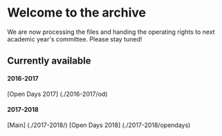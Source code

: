 # Welcome to the archive

We are now processing the files and handing the operating rights to next academic year's committee. Please stay tuned!

## Currently available
#### 2016-2017
[Open Days 2017] (./2016-2017/od)

#### 2017-2018
[Main] (./2017-2018/)
[Open Days 2018] (./2017-2018/opendays)